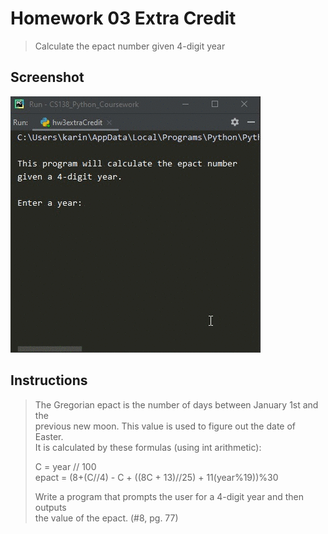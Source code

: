 # Homework 03 Extra Credit
> Calculate the epact number given 4-digit year

## Screenshot
![screenshot](hw3extraCredit.gif)

## Instructions
> The Gregorian epact is the number of days between January 1st and the  
> previous new moon.  This value is used to figure out the date of Easter.  
> It is calculated by these formulas (using int arithmetic):  
> 
> C = year // 100  
> epact = (8+(C//4) - C + ((8C + 13)//25) + 11(year%19))%30  
> 
> Write a program that prompts the user for a 4-digit year and then outputs  
> the value of the epact. 
> (#8, pg. 77)